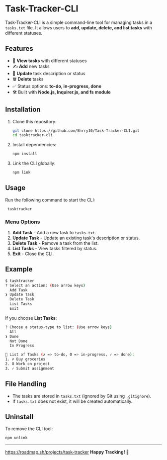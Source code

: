 # Task-Tracker-CLI

Task-Tracker-CLI is a simple command-line tool for managing tasks in a `tasks.txt` file. It allows users to **add, update, delete, and list tasks** with different statuses.

## Features
- 📄 **View tasks** with different statuses
- ✍️ **Add** new tasks
- 🔄 **Update** task description or status
- 🗑️ **Delete** tasks
- ✅ Status options: **to-do, in-progress, done**
- 🛠️ Built with **Node.js, Inquirer.js, and fs module**

## Installation

1. Clone this repository:
   ```sh
   git clone https://github.com/Shrry10/Task-Tracker-CLI.git
   cd tasktracker-cli
   ```

2. Install dependencies:
   ```sh
   npm install
   ```

3. Link the CLI globally:
   ```sh
   npm link
   ```

## Usage

Run the following command to start the CLI:
```sh
 tasktracker
```

### Menu Options

1. **Add Task** - Add a new task to `tasks.txt`.
2. **Update Task** - Update an existing task's description or status.
3. **Delete Task** - Remove a task from the list.
4. **List Tasks** - View tasks filtered by status.
5. **Exit** - Close the CLI.

## Example

```sh
$ tasktracker
? Select an action: (Use arrow keys)
  Add Task
❯ Update Task
  Delete Task
  List Tasks
  Exit
```

If you choose **List Tasks**:
```sh
? Choose a status-type to list: (Use arrow keys)
  All
❯ Done
  Not Done
  In Progress

📌 List of Tasks (✗ => to-do, O => in-progress, ✓ => done):
1. ✗ Buy groceries
2. O Work on project
3. ✓ Submit assignment
```

## File Handling
- The tasks are stored in `tasks.txt` (ignored by Git using `.gitignore`).
- If `tasks.txt` does not exist, it will be created automatically.

## Uninstall
To remove the CLI tool:
```sh
npm unlink
```

<!-- ## License
This project is licensed under the **MIT License**. -->

---
https://roadmap.sh/projects/task-tracker
**Happy Tracking! 🚀**

